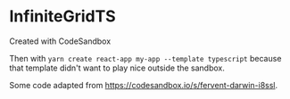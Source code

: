 # InfiniteGridTS

Created with CodeSandbox

Then with `yarn create react-app my-app --template typescript` because that template didn't want to play nice outside the sandbox.

Some code adapted from https://codesandbox.io/s/fervent-darwin-i8ssl.

